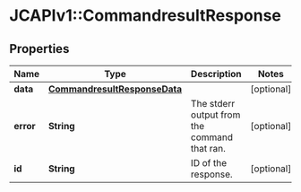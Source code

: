 # JCAPIv1::CommandresultResponse

## Properties
Name | Type | Description | Notes
------------ | ------------- | ------------- | -------------
**data** | [**CommandresultResponseData**](CommandresultResponseData.md) |  | [optional] 
**error** | **String** | The stderr output from the command that ran. | [optional] 
**id** | **String** | ID of the response. | [optional] 

